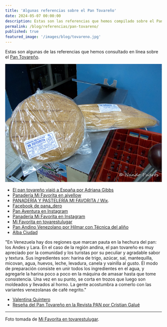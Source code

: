 ```yaml
---
title: 'Algunas referencias sobre el Pan Tovareño'
date: 2024-05-07 00:00:00
description: Estas son las referencias que hemos compilado sobre el Pan Tovareño.
permalink: /blog/referencias/pan-tovareno/
published: true
featured_image: '/images/blog/tovareno.jpg'
---
```


Estas son algunas de las referencias que hemos consultado en línea sobre el [Pan Tovareño](/panes-venezolanos/pan-tovareno/).

<img class="post_image" src="/images/blog/tovareno-mi-favorita.jpg" alt="{{page.title}}">

- [El pan tovareño viajó a España por Adriana Gibbs](https://adrianagibbs.com/el-pan-tovareno-viajo-a-espana/)
- [Panadería Mi Favorita en aiyellow](https://www.aiyellow.com/panesmifavorita/)
- [PANADERÍA Y PASTELERÍA MI FAVORITA / Wix](https://panaderiaypasteler3.wixsite.com/mifavorita).
- [Facebook de pana_dero](https://www.facebook.com/273904852648068/posts/426620207376531/)
- [Pan Aventura en Instagram](https://www.instagram.com/panaventura/)
- [Panadería Mi Favorita en Instagram](https://www.instagram.com/panaderiamifavorita1960/)
- [Mi Favorita en tovarestulugar](http://tovarestulugar.blogspot.com/2015/01/pan-tovareno.html)
- [Pan Andino Venezolano por Hilmar con Técnica del aliño](https://www.recetasfavoritashilmar.com/2010/02/pan-andino-venezolano.html?m=1)
- [Alba Ciudad](https://albaciudad.org/wp-content/uploads/2017/01/Merida-Tovar.pdf)

"En Venezuela hay dos regiones que marcan pauta en la hechura del pan: los Andes y Lara. En el caso de la región andina, el pan tovareño es muy apreciado por la comunidad y los turistas por su peculiar y agradable sabor y textura. Sus ingredientes son: harina de trigo, azúcar, sal, mantequilla, micovan, agua, huevos, leche, levadura, canela y vainilla al gusto. El modo de preparación consiste en unir todos los ingredientes en el agua, y agregarle la harina poco a poco en la máquina de amasar hasta que tome consistencia. Una vez en su punto, se corta en trozos que luego son moldeados y llevados al horno. La gente acostumbra a comerlo con las variantes venezolanas de café negrito."

- [Valentina Quintero](http://www.venezuelanprofiles.com/manual-de-ociosidades-de-06-de-agosto-por-valentina-quintero/)
- [Reseña del Pan Tovareño en la Revista PAN por Cristian Galué](https://www.instagram.com/p/Bca8WAghbkX/?igshid=NzNkNDdiOGI=)

---

Foto tomada de [Mi Favorita en tovarestulugar](http://tovarestulugar.blogspot.com/2015/01/pan-tovareno.html).

